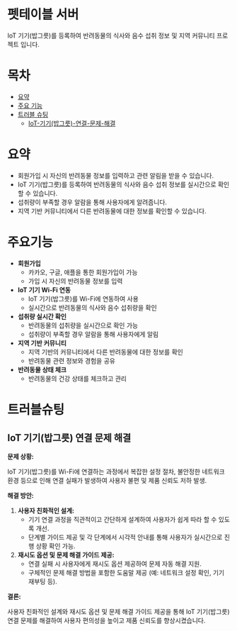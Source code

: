 # 펫테이블 서버

IoT 기기(밥그릇)를 등록하여 반려동물의 식사와 음수 섭취 정보 및 지역 커뮤니티 프로젝트 입니다.

# 목차

-   [요약](#요약)
-   [주요 기능](#주요기능)
-   [트러블 슈팅](#트러블슈팅)
    -   [IoT-기기(밥그릇)-연결-문제-해결](#IoT-기기(밥그릇)-연결-문제-해결)

# 요약

- 회원가입 시 자신의 반려동물 정보를 입력하고 관련 알림을 받을 수 있습니다.
- IoT 기기(밥그릇)를 등록하여 반려동물의 식사와 음수 섭취 정보를 실시간으로 확인할 수 있습니다.
- 섭취량이 부족할 경우 알람을 통해 사용자에게 알려줍니다.
- 지역 기반 커뮤니티에서 다른 반려동물에 대한 정보를 확인할 수 있습니다.

# 주요기능

- **회원가입**
    - 카카오, 구글, 애플을 통한 회원가입이 가능
    - 가입 시 자신의 반려동물 정보를 입력
- **IoT 기기 Wi-Fi 연동**
    - IoT 기기(밥그릇)를 Wi-Fi에 연동하여 사용
    - 실시간으로 반려동물의 식사와 음수 섭취량을 확인
- **섭취량 실시간 확인**
    - 반려동물의 섭취량을 실시간으로 확인 가능
    - 섭취량이 부족할 경우 알람을 통해 사용자에게 알림
- **지역 기반 커뮤니티**
    - 지역 기반의 커뮤니티에서 다른 반려동물에 대한 정보를 확인
    - 반려동물 관련 정보와 경험을 공유
- **반려동물 상태 체크**
    - 반려동물의 건강 상태를 체크하고 관리
# 트러블슈팅

## IoT 기기(밥그릇) 연결 문제 해결

**문제 상황:**

IoT 기기(밥그릇)를 Wi-Fi에 연결하는 과정에서 복잡한 설정 절차, 불안정한 네트워크 환경 등으로 인해 연결 실패가 발생하여 사용자 불편 및 제품 신뢰도 저하 발생.

**해결 방안:**

1. **사용자 친화적인 설계:**
    - 기기 연결 과정을 직관적이고 간단하게 설계하여 사용자가 쉽게 따라 할 수 있도록 개선.
    - 단계별 가이드 제공 및 각 단계에서 시각적 안내를 통해 사용자가 실시간으로 진행 상황 확인 가능.
2. **재시도 옵션 및 문제 해결 가이드 제공:**
    - 연결 실패 시 사용자에게 재시도 옵션 제공하여 문제 자동 해결 지원.
    - 구체적인 문제 해결 방법을 포함한 도움말 제공 (예: 네트워크 설정 확인, 기기 재부팅 등).

**결론:**

사용자 친화적인 설계와 재시도 옵션 및 문제 해결 가이드 제공을 통해 IoT 기기(밥그릇) 연결 문제를 해결하여 사용자 편의성을 높이고 제품 신뢰도를 향상시켰습니다.
